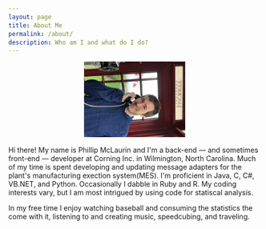```yaml
---
layout: page
title: About Me
permalink: /about/
description: Who am I and what do I do?
---
```


<center><img class="image" src="/assets/img/phillip.jpeg" alt="phillip" width="40%"/></center>

Hi there! My name is Phillip McLaurin and I'm a back-end — and sometimes front-end — developer at Corning Inc. in Wilmington, North Carolina. Much of my time is spent developing and updating message adapters for the plant's manufacturing exection system(MES). I'm proficient in Java, C, C#, VB.NET, and Python. Occasionally I dabble in Ruby and R. My coding interests vary, but I am most intrigued by using code for statiscal analysis.

In my free time I enjoy watching baseball and consuming the statistics the come with it, listening to and creating music, speedcubing, and traveling.